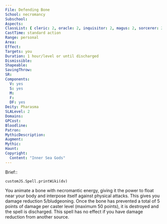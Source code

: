 ```yaml
---
File: Defending Bone
School: necromancy
Subschool: 
Aspects: 
ClassList: { cleric: 2, oracle: 2, inquisitor: 2, magus: 2, sorcerer: 2, wizard: 2, witch: 2 }
CastTime: standard action
Range: personal
Area: 
Effect: 
Targets: you
Duration: 1 hour/level or until discharged
Dismissible: 
Shapeable: 
SavingThrow: 
SR: 
Components:
  V: yes
  S: yes
  M: 
  F: 
  DF: yes
Deity: Pharasma
SLALevel: 2
Domains: 
GPCost: 
Bloodline: 
Patron: 
MythicDescription: 
Augment: 
Mythic: 
Haunt: 
Copyright:
  Content: "Inner Sea Gods"
---
```

Brief:: 

```dataviewjs
customJS.Spell.printWiki(dv)
```

You animate a bone with necromantic energy, giving it the power to float near your body and interpose itself against physical attacks. This gives you damage reduction 5/bludgeoning.  Once the bone has prevented a total of 5 points of damage per caster level (maximum 50 points), it is destroyed and the spell is discharged. This spell has no effect if you have damage reduction from another source.

